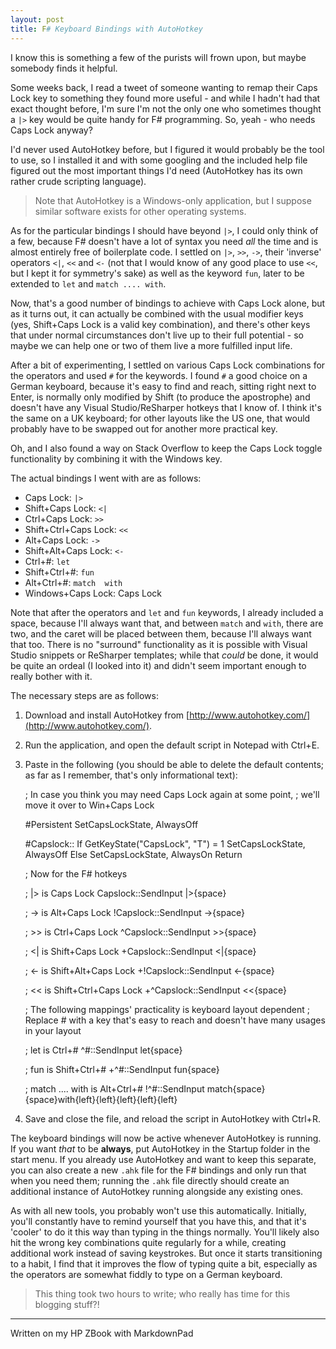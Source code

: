 ```yaml
---
layout: post
title: F# Keyboard Bindings with AutoHotkey 
---
```


I know this is something a few of the purists will frown upon, but maybe somebody finds it helpful.

Some weeks back, I read a tweet of someone wanting to remap their Caps Lock key to something they found more useful - and while I hadn't had that exact thought before, I'm sure I'm not the only one who sometimes thought a `|>` key would be quite handy for F# programming. So, yeah - who needs Caps Lock anyway?

I'd never used AutoHotkey before, but I figured it would probably be the tool to use, so I installed it and with some googling and the included help file figured out the most important things I'd need (AutoHotkey has its own rather crude scripting language).

> Note that AutoHotkey is a Windows-only application, but I suppose similar software exists for other operating systems.

As for the particular bindings I should have beyond `|>`, I could only think of a few, because F# doesn't have a lot of syntax you need *all* the time and is almost entirely free of boilerplate code. I settled on `|>`, `>>`, `->`, their 'inverse' operators `<|`, `<<` and `<-` (not that I would know of any good place to use `<<`, but I kept it for symmetry's sake) as well as the keyword `fun`, later to be extended to `let` and `match .... with`.

Now, that's a good number of bindings to achieve with Caps Lock alone, but as it turns out, it can actually be combined with the usual modifier keys (yes, Shift+Caps Lock is a valid key combination), and there's other keys that under normal circumstances don't live up to their full potential - so maybe we can help one or two of them live a more fulfilled input life.

After a bit of experimenting, I settled on various Caps Lock combinations for the operators and used `#` for the keywords. I found `#` a good choice on a German keyboard, because it's easy to find and reach, sitting right next to Enter, is normally only modified by Shift (to produce the apostrophe) and doesn't have any Visual Studio/ReSharper hotkeys that I know of. I think it's the same on a UK keyboard; for other layouts like the US one, that would probably have to be swapped out for another more practical key.

Oh, and I also found a way on Stack Overflow to keep the Caps Lock toggle functionality by combining it with the Windows key.

The actual bindings I went with are as follows:
 
 * Caps Lock: `|> `
 * Shift+Caps Lock: `<| `
 * Ctrl+Caps Lock: `>> `
 * Shift+Ctrl+Caps Lock: `<< `
 * Alt+Caps Lock: `-> `
 * Shift+Alt+Caps Lock: `<- `
 * Ctrl+#: `let `
 * Shift+Ctrl+#: `fun `
 * Alt+Ctrl+#: `match  with`
 * Windows+Caps Lock: Caps Lock

Note that after the operators and `let` and `fun` keywords, I already included a space, because I'll always want that, and between `match` and `with`, there are two, and the caret will be placed between them, because I'll always want that too. There is no "surround" functionality as it is possible with Visual Studio snippets or ReSharper templates; while that *could* be done, it would be quite an ordeal (I looked into it) and didn't seem important enough to really bother with it.

The necessary steps are as follows:

1. Download and install AutoHotkey from [http://www.autohotkey.com/](http://www.autohotkey.com/).
2. Run the application, and open the default script in Notepad with Ctrl+E.
3. Paste in the following (you should be able to delete the default contents; as far as I remember, that's only informational text):

    ; In case you think you may need Caps Lock again at some point,
    ; we'll move it over to Win+Caps Lock
    
    #Persistent
    SetCapsLockState, AlwaysOff
    
    #Capslock::
    If GetKeyState("CapsLock", "T") = 1
    	SetCapsLockState, AlwaysOff
    Else
    	SetCapsLockState, AlwaysOn
    Return
    
    ; Now for the F# hotkeys
    
    ; |> is Caps Lock
    Capslock::SendInput |>{space}
    
    ; -> is Alt+Caps Lock
    !Capslock::SendInput ->{space}
    
    ; >> is Ctrl+Caps Lock
    ^Capslock::SendInput >>{space}
    
    ; <| is Shift+Caps Lock
    +Capslock::SendInput <|{space}
    
    ; <- is Shift+Alt+Caps Lock
    +!Capslock::SendInput <-{space}
    
    ; << is Shift+Ctrl+Caps Lock
    +^Capslock::SendInput <<{space}
    
    
    ; The following mappings' practicality is keyboard layout dependent
    ; Replace # with a key that's easy to reach and doesn't have many usages in your layout
    
    ; let is Ctrl+#
    ^#::SendInput let{space}
    
    ; fun is Shift+Ctrl+#
    +^#::SendInput fun{space}
    
    ; match .... with is Alt+Ctrl+#
    !^#::SendInput match{space}{space}with{left}{left}{left}{left}{left}
    
4. Save and close the file, and reload the script in AutoHotkey with Ctrl+R.

The keyboard bindings will now be active whenever AutoHotkey is running. If you want *that* to be **always**, put AutoHotkey in the Startup folder in the start menu. If you already use AutoHotkey and want to keep this separate, you can also create a new `.ahk` file for the F# bindings and only run that when you need them; running the `.ahk` file directly should create an additional instance of AutoHotkey running alongside any existing ones.    
    
As with all new tools, you probably won't use this automatically. Initially, you'll constantly have to remind yourself that you have this, and that it's 'cooler' to do it this way than typing in the things normally. You'll likely also hit the wrong key combinations quite regularly for a while, creating additional work instead of saving keystrokes. But once it starts transitioning to a habit, I find that it improves the flow of typing quite a bit, especially as the operators are somewhat fiddly to type on a German keyboard.  


> This thing took two hours to write; who really has time for this blogging stuff?!


---
Written on my HP ZBook with MarkdownPad